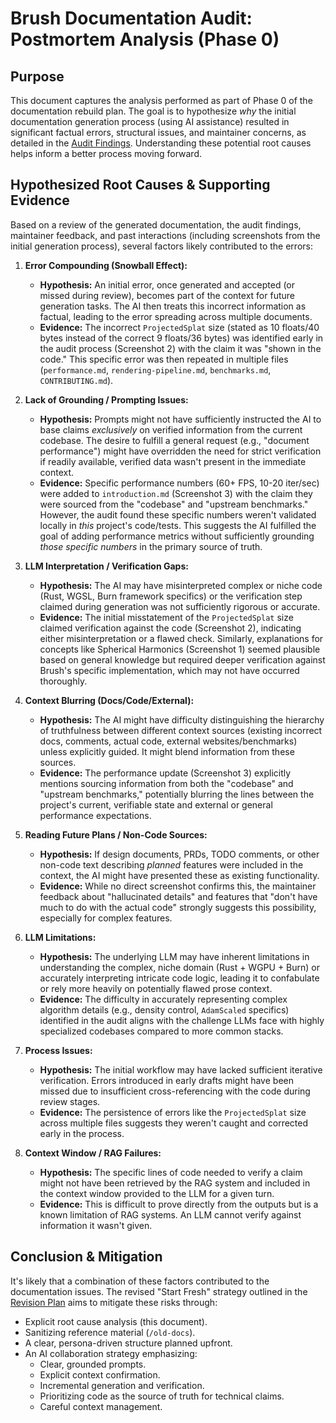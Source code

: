 # Brush Documentation Audit: Postmortem Analysis (Phase 0)

## Purpose

This document captures the analysis performed as part of Phase 0 of the documentation rebuild plan. The goal is to hypothesize *why* the initial documentation generation process (using AI assistance) resulted in significant factual errors, structural issues, and maintainer concerns, as detailed in the [Audit Findings](./docs-audit-findings-gemini.md). Understanding these potential root causes helps inform a better process moving forward.

## Hypothesized Root Causes & Supporting Evidence

Based on a review of the generated documentation, the audit findings, maintainer feedback, and past interactions (including screenshots from the initial generation process), several factors likely contributed to the errors:

1.  **Error Compounding (Snowball Effect):**
    *   **Hypothesis:** An initial error, once generated and accepted (or missed during review), becomes part of the context for future generation tasks. The AI then treats this incorrect information as factual, leading to the error spreading across multiple documents.
    *   **Evidence:** The incorrect `ProjectedSplat` size (stated as 10 floats/40 bytes instead of the correct 9 floats/36 bytes) was identified early in the audit process (Screenshot 2) with the claim it was "shown in the code." This specific error was then repeated in multiple files (`performance.md`, `rendering-pipeline.md`, `benchmarks.md`, `CONTRIBUTING.md`).

2.  **Lack of Grounding / Prompting Issues:**
    *   **Hypothesis:** Prompts might not have sufficiently instructed the AI to base claims *exclusively* on verified information from the current codebase. The desire to fulfill a general request (e.g., "document performance") might have overridden the need for strict verification if readily available, verified data wasn't present in the immediate context.
    *   **Evidence:** Specific performance numbers (60+ FPS, 10-20 iter/sec) were added to `introduction.md` (Screenshot 3) with the claim they were sourced from the "codebase" and "upstream benchmarks." However, the audit found these specific numbers weren't validated locally in *this* project's code/tests. This suggests the AI fulfilled the goal of adding performance metrics without sufficiently grounding *those specific numbers* in the primary source of truth.

3.  **LLM Interpretation / Verification Gaps:**
    *   **Hypothesis:** The AI may have misinterpreted complex or niche code (Rust, WGSL, Burn framework specifics) or the verification step claimed during generation was not sufficiently rigorous or accurate.
    *   **Evidence:** The initial misstatement of the `ProjectedSplat` size claimed verification against the code (Screenshot 2), indicating either misinterpretation or a flawed check. Similarly, explanations for concepts like Spherical Harmonics (Screenshot 1) seemed plausible based on general knowledge but required deeper verification against Brush's specific implementation, which may not have occurred thoroughly.

4.  **Context Blurring (Docs/Code/External):**
    *   **Hypothesis:** The AI might have difficulty distinguishing the hierarchy of truthfulness between different context sources (existing incorrect docs, comments, actual code, external websites/benchmarks) unless explicitly guided. It might blend information from these sources.
    *   **Evidence:** The performance update (Screenshot 3) explicitly mentions sourcing information from both the "codebase" and "upstream benchmarks," potentially blurring the lines between the project's current, verifiable state and external or general performance expectations.

5.  **Reading Future Plans / Non-Code Sources:**
    *   **Hypothesis:** If design documents, PRDs, TODO comments, or other non-code text describing *planned* features were included in the context, the AI might have presented these as existing functionality.
    *   **Evidence:** While no direct screenshot confirms this, the maintainer feedback about "hallucinated details" and features that "don't have much to do with the actual code" strongly suggests this possibility, especially for complex features.

6.  **LLM Limitations:**
    *   **Hypothesis:** The underlying LLM may have inherent limitations in understanding the complex, niche domain (Rust + WGPU + Burn) or accurately interpreting intricate code logic, leading it to confabulate or rely more heavily on potentially flawed prose context.
    *   **Evidence:** The difficulty in accurately representing complex algorithm details (e.g., density control, `AdamScaled` specifics) identified in the audit aligns with the challenge LLMs face with highly specialized codebases compared to more common stacks.

7.  **Process Issues:**
    *   **Hypothesis:** The initial workflow may have lacked sufficient iterative verification. Errors introduced in early drafts might have been missed due to insufficient cross-referencing with the code during review stages.
    *   **Evidence:** The persistence of errors like the `ProjectedSplat` size across multiple files suggests they weren't caught and corrected early in the process.

8.  **Context Window / RAG Failures:**
    *   **Hypothesis:** The specific lines of code needed to verify a claim might not have been retrieved by the RAG system and included in the context window provided to the LLM for a given turn.
    *   **Evidence:** This is difficult to prove directly from the outputs but is a known limitation of RAG systems. An LLM cannot verify against information it wasn't given.

## Conclusion & Mitigation

It's likely that a combination of these factors contributed to the documentation issues. The revised "Start Fresh" strategy outlined in the [Revision Plan](./docs-post-audit-revisions-plan-gemini.md) aims to mitigate these risks through:

*   Explicit root cause analysis (this document).
*   Sanitizing reference material (`/old-docs`).
*   A clear, persona-driven structure planned upfront.
*   An AI collaboration strategy emphasizing:
    *   Clear, grounded prompts.
    *   Explicit context confirmation.
    *   Incremental generation and verification.
    *   Prioritizing code as the source of truth for technical claims.
    *   Careful context management. 